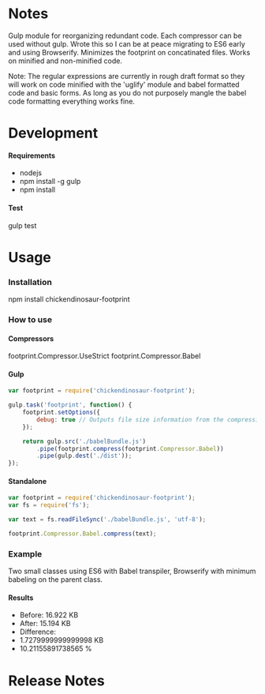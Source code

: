 <h1>Notes</h1>

Gulp module for reorganizing redundant code. Each compressor can be used without gulp.
Wrote this so I can be at peace migrating to ES6 early and using Browserify. Minimizes the footprint on concatinated files.
Works on minified and non-minified code.

Note: The regular expressions are currently in rough draft format so they will work on code minified with the 'uglify' module and babel formatted code and basic forms. As long as you do not purposely mangle the babel code formatting everything works fine.

<h1>Development</h1>

<h4>Requirements</h4>

- nodejs
- npm install -g gulp
- npm install

<h4>Test</h4>

gulp test

<h1>Usage</h1>

<h3>Installation</h3>

npm install chickendinosaur-footprint

<h3>How to use</h3>

<h4>Compressors</h4>

footprint.Compressor.UseStrict
footprint.Compressor.Babel

<h4>Gulp</h4>

```javascript
var footprint = require('chickendinosaur-footprint');

gulp.task('footprint', function() {
    footprint.setOptions({
        debug: true // Outputs file size information from the compression.
    });

    return gulp.src('./babelBundle.js')
        .pipe(footprint.compress(footprint.Compressor.Babel))
        .pipe(gulp.dest('./dist'));
});
```

<h4>Standalone</h4>

```javascript
var footprint = require('chickendinosaur-footprint');
var fs = require('fs');

var text = fs.readFileSync('./babelBundle.js', 'utf-8');

footprint.Compressor.Babel.compress(text);
```

<h3>Example</h3>

Two small classes using ES6 with Babel transpiler, Browserify with minimum babeling on the parent class.

<h4>Results</h4>

- Before: 16.922 KB
- After: 15.194 KB
- Difference:
- 1.7279999999999998 KB
- 10.21155891738565 %

<h1>Release Notes</h1>

<h3></h3>